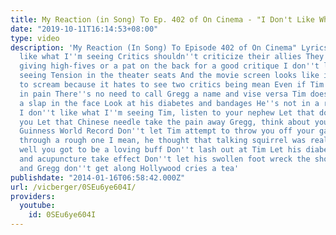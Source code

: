 ```yaml
---
title: My Reaction (in Song) To Ep. 402 of On Cinema - "I Don't Like What I'm Seeing"
date: "2019-10-11T16:14:53+08:00"
type: video
description: 'My Reaction (In Song) To Episode 402 of On Cinema" Lyrics: I don''t
  like what I''m seeing Critics shouldn''t criticize their allies They should be only
  giving high-fives or a pat on the back for a good critique I don''t like what I''m
  seeing Tension in the theater seats And the movie screen looks like it''s about
  to scream because it hates to see two critics being mean Even if Tim''s foot is
  in pain There''s no need to call Gregg a name and vise versa Tim doesn''t deserve
  a slap in the face Look at his diabetes and bandages He''s not in a real good place
  I don''t like what I''m seeing Tim, listen to your nephew Let that doctor stick
  you Let that Chinese needle take the pain away Gregg, think about your record Your
  Guinness World Record Don''t let Tim attempt to throw you off your game He''s going
  through a rough one I mean, he thought that talking squirrel was real so Gregg,
  well you got to be a loving buff Don''t lash out at Tim Let his diabetes heal up
  and acupuncture take effect Don''t let his swollen foot wreck the show When Tim
  and Gregg don''t get along Hollywood cries a tea'
publishdate: "2014-01-16T06:58:42.000Z"
url: /vicberger/0SEu6ye604I/
providers:
  youtube:
    id: 0SEu6ye604I
---
```


